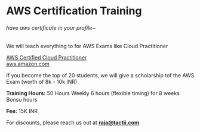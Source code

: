 # AWS Certification Training
###### have aws certificate in your profile~


We will teach everything to for AWS Exams like Cloud Practitioner

[AWS Certified Cloud Practitioner  <br>
aws.amazon.com](https://aws.amazon.com/certification/certified-cloud-practitioner/)

If you become the top of 20 students, we will give a scholarship tof the AWS Exam (worth of 8k - 10k INR)

**Training Hours:**
50 Hours
Weekly 6 hours (flexible timing) for 8 weeks 
Bonsu hours

**Fee:** 
15K INR

For discounts, please reach us out at **raja@tactii.com**

​